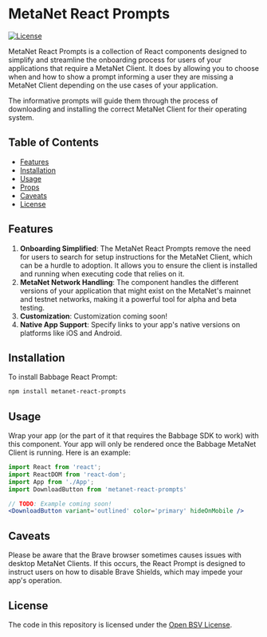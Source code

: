 MetaNet React Prompts
====================

[![License](https://img.shields.io/badge/license-Open%20BSV-brightgreen)](https://github.com/bitcoin-sv/bitcoin-sv/blob/master/LICENSE)

MetaNet React Prompts is a collection of React components designed to simplify and streamline the onboarding process for users of your applications that require a MetaNet Client. It does by allowing you to choose when and how to show a prompt informing a user they are missing a MetaNet Client depending on the use cases of your application. 

The informative prompts will guide them through the process of downloading and installing the correct MetaNet Client for their operating system.

Table of Contents
-----------------

-   [Features](#features)
-   [Installation](#installation)
-   [Usage](#usage)
-   [Props](#props)
-   [Caveats](#caveats)
-   [License](#license)

Features
--------

1.  **Onboarding Simplified**: The MetaNet React Prompts remove the need for users to search for setup instructions for the MetaNet Client, which can be a hurdle to adoption. It allows you to ensure the client is installed and running when executing code that relies on it.
2.  **MetaNet Network Handling**: The component handles the different versions of your application that might exist on the MetaNet's mainnet and testnet networks, making it a powerful tool for alpha and beta testing.
3.  **Customization**: Customization coming soon!
4.  **Native App Support**: Specify links to your app's native versions on platforms like iOS and Android.

Installation
------------

To install Babbage React Prompt:

```sh
npm install metanet-react-prompts
```

Usage
-----

Wrap your app (or the part of it that requires the Babbage SDK to work) with this component. Your app will only be rendered once the Babbage MetaNet Client is running. Here is an example:

```jsx
import React from 'react';
import ReactDOM from 'react-dom';
import App from './App';
import DownloadButton from 'metanet-react-prompts'

// TODO: Example coming soon!
<DownloadButton variant='outlined' color='primary' hideOnMobile />
```

Caveats
-------

Please be aware that the Brave browser sometimes causes issues with desktop MetaNet Clients. If this occurs, the React Prompt is designed to instruct users on how to disable Brave Shields, which may impede your app's operation.

License
-------

The code in this repository is licensed under the [Open BSV License](https://github.com/bitcoin-sv/bitcoin-sv/blob/master/LICENSE).